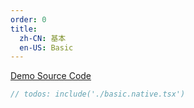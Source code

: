 ```yaml
---
order: 0
title:
  zh-CN: 基本
  en-US: Basic
---
```


[Demo Source Code](https://github.com/ant-design/ant-design-mobile-rn/blob/master/components/activity-indicator/demo/basic.native.tsx)

````jsx
// todos: include('./basic.native.tsx')
````
